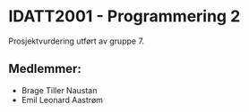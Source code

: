 # IDATT2001 - Programmering 2

Prosjektvurdering utført av gruppe 7.

## Medlemmer:
- Brage Tiller Naustan
- Emil Leonard Aastrøm
